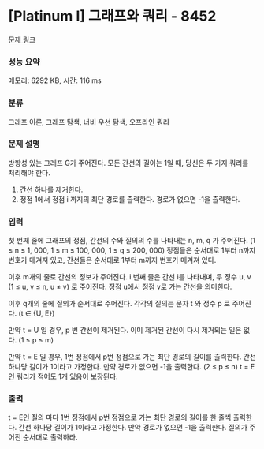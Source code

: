# [Platinum I] 그래프와 쿼리 - 8452 

[문제 링크](https://www.acmicpc.net/problem/8452) 

### 성능 요약

메모리: 6292 KB, 시간: 116 ms

### 분류

그래프 이론, 그래프 탐색, 너비 우선 탐색, 오프라인 쿼리

### 문제 설명

<p>방향성 있는 그래프 G가 주어진다. 모든 간선의 길이는 1일 때, 당신은 두 가지 쿼리를 처리해야 한다.</p>

<ol>
	<li>간선 하나를 제거한다.</li>
	<li>정점 1에서 정점 i 까지의 최단 경로를 출력한다. 경로가 없으면 -1을 출력한다.</li>
</ol>

### 입력 

 <p>첫 번째 줄에 그래프의 정점, 간선의 수와 질의의 수를 나타내는 n, m, q 가 주어진다. (1 ≤ n ≤ 1, 000, 1 ≤ m ≤ 100, 000, 1 ≤ q ≤ 200, 000) 정점들은 순서대로 1부터 n까지 번호가 매겨져 있고, 간선들은 순서대로 1부터 m까지 번호가 매겨져 있다.</p>

<p>이후 m개의 줄로 간선의 정보가 주어진다. i 번째 줄은 간선 i를 나타내며, 두 정수 u, v (1 ≤ u, v ≤ n, u ≠ v) 로 주어진다. 정점 u에서 정점 v로 가는 간선을 의미한다.</p>

<p>이후 q개의 줄에 질의가 순서대로 주어진다. 각각의 질의는 문자 t 와 정수 p 로 주어진다. (t ∈ {U, E})</p>

<p>만약 t = U 일 경우, p 번 간선이 제거된다. 이미 제거된 간선이 다시 제거되는 일은 없다. (1 ≤ p ≤ m)</p>

<p>만약 t = E 일 경우, 1번 정점에서 p번 정점으로 가는 최단 경로의 길이를 출력한다. 간선 하나당 길이가 1이라고 가정한다. 만약 경로가 없으면 -1을 출력한다. (2 ≤ p ≤ n) t = E 인 쿼리가 적어도 1개 있음이 보장된다.</p>

### 출력 

 <p>t = E인 질의 마다 1번 정점에서 p번 정점으로 가는 최단 경로의 길이를 한 줄씩 출력한다. 간선 하나당 길이가 1이라고 가정한다. 만약 경로가 없으면 -1을 출력한다. 질의가 주어진 순서대로 출력하라.</p>

